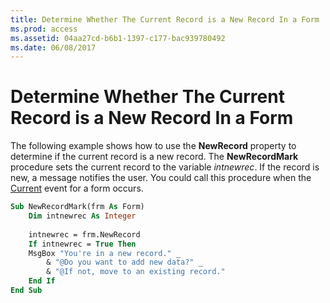 ```yaml
---
title: Determine Whether The Current Record is a New Record In a Form
ms.prod: access
ms.assetid: 04aa27cd-b6b1-1397-c177-bac939780492
ms.date: 06/08/2017
---
```



# Determine Whether The Current Record is a New Record In a Form

The following example shows how to use the  **NewRecord** property to determine if the current record is a new record. The **NewRecordMark** procedure sets the current record to the variable _intnewrec_. If the record is new, a message notifies the user. You could call this procedure when the [Current](../../../api/Access.Form.Current.md) event for a form occurs.


```vb
Sub NewRecordMark(frm As Form) 
    Dim intnewrec As Integer 
 
    intnewrec = frm.NewRecord 
    If intnewrec = True Then 
    MsgBox "You're in a new record." _ 
        & "@Do you want to add new data?" _ 
        & "@If not, move to an existing record." 
    End If 
End Sub
```


